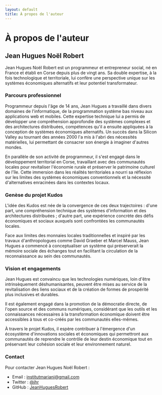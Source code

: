 ```yaml
---
layout: default
title: À propos de l'auteur
---
```


# À propos de l'auteur

## Jean Hugues Noël Robert

Jean Hugues Noël Robert est un programmeur et entrepreneur social, né en France et établi en Corse depuis plus de vingt ans. Sa double expertise, à la fois technologique et territoriale, lui confère une perspective unique sur les systèmes économiques alternatifs et leur potentiel transformateur.

### Parcours professionnel

Programmeur depuis l'âge de 14 ans, Jean Hugues a travaillé dans divers domaines de l'informatique, de la programmation système bas niveau aux applications web et mobiles. Cette expertise technique lui a permis de développer une compréhension approfondie des systèmes complexes et des architectures distribuées, compétences qu'il a ensuite appliquées à la conception de systèmes économiques alternatifs. Un succès dans la Silicon Valley au tournant des années 2000 l'a mis à l'abri des nécessités matérielles, lui permettant de consacrer son énergie à imaginer d'autres mondes.

En parallèle de son activité de programmeur, il s'est engagé dans le développement territorial en Corse, travaillant avec des communautés locales pour revitaliser l'économie rurale et préserver le patrimoine culturel de l'île. Cette immersion dans les réalités territoriales a nourri sa réflexion sur les limites des systèmes économiques conventionnels et la nécessité d'alternatives enracinées dans les contextes locaux.

### Genèse du projet Kudos

L'idée des Kudos est née de la convergence de ces deux trajectoires : d'une part, une compréhension technique des systèmes d'information et des architectures distribuées ; d'autre part, une expérience concrète des défis économiques et sociaux auxquels sont confrontées les communautés locales.

Face aux limites des monnaies locales traditionnelles et inspiré par les travaux d'anthropologues comme David Graeber et Marcel Mauss, Jean Hugues a commencé à conceptualiser un système qui préserverait la mémoire sociale des échanges tout en facilitant la circulation de la reconnaissance au sein des communautés.


### Vision et engagements

Jean Hugues est convaincu que les technologies numériques, loin d'être intrinsèquement déshumanisantes, peuvent être mises au service de la revitalisation des liens sociaux et de la création de formes de prospérité plus inclusives et durables.

Il est également engagé dans la promotion de la démocratie directe, de l'open source et des communs numériques, considérant que les outils et les connaissances nécessaires à la transformation économique doivent être accessibles à tous et co-créés par les communautés elles-mêmes.

À travers le projet Kudos, il espère contribuer à l'émergence d'un écosystème d'innovations sociales et économiques qui permettront aux communautés de reprendre le contrôle de leur destin économique tout en préservant leur cohésion sociale et leur environnement naturel.

### Contact

Pour contacter Jean Hugues Noël Robert :

- Email : [institutmariani@gmail.com](mailto:institutmariani@gmail.com)
- Twitter : [@jhr](https://twitter.com/jhr)
- GitHub : [JeanHuguesRobert](https://github.com/JeanHuguesRobert)
